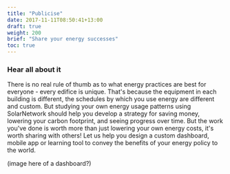 ```yaml
---
title: "Publicise"
date: 2017-11-11T08:50:41+13:00
draft: true
weight: 200
brief: "Share your energy successes"
toc: true
---
```


### Hear all about it

There is no real rule of thumb as to what energy practices are best for everyone - every edifice is unique. That's because the equipment in each building is different, the schedules by which you use energy are different and custom.  But studying your own energy usage patterns using SolarNetwork should help you develop a strategy for saving money, lowering your carbon footprint, and seeing progress over time.  But the work you've done is worth more than just lowering your own energy costs, it's worth sharing with others!  Let us help you design a custom dashboard, mobile app or learning tool to convey the benefits of your energy policy to the world.

(image here of a dashboard?)